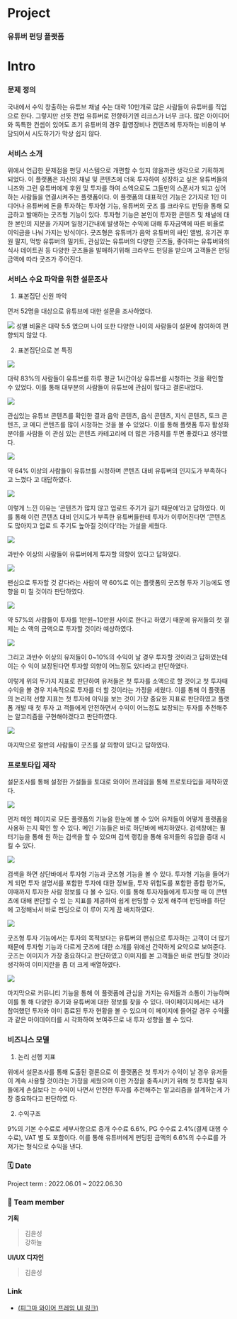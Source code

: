 # Project
### 유튜버 펀딩 플랫폼

# Intro 
### 문제 정의
국내에서 수익 창출하는 유튜브 채널 수는 대략 10만개로 많은 사람들이 유튜버를 직업으로 한다. 그렇지만 선뜻 전업 유튜버로 전향하기엔 리크스가 너무 크다. 많은 아이디어와 독특한 컨셉이 있어도 초기 유튜버의 경우 촬영장비나 컨텐츠에 투자하는 비용이 부담되어서 시도하기가 막상 쉽지 않다. 

### 서비스 소개
위에서 언급한 문제점을 펀딩 시스템으로 개편할 수 있지 않을까란 생각으로 기획하게 되었다. 이 플랫폼은 자신의 채널 및 콘텐츠에 더욱 투자하여 성장하고 싶은 유튜버들의 니즈와 그런 유튜버에게 후원 및 투자를 하여 소액으로도 그들만의 스폰서가 되고 싶어하는 사람들을 연결시켜주는 플랫폼이다. 이 플랫폼의 대표적인 기능은 2가지로 1인 미디어나 유튜버에 돈을 투자하는 투자형 기능, 유튜버의 굿즈 를 크라우드 펀딩을 통해 모금하고 발매하는 굿즈형 기능이 있다. 투자형 기능은 본인이 투자한 콘텐츠 및 채널에 대한 본인의 지분을 가지며 일정기간내에 발생하는 수익에 대해 투자금액에 따른 비율로 이익금을 나눠 가지는 방식이다. 굿즈형은 유튜버가 음악 유튜버의 싸인 앨범, 유기견 후원 팔지, 먹방 유튜버의 밀키트, 관심있는 유튜버의 다양한 굿즈들, 좋아하는 유튜버와의 식사 데이트권 등 다양한 굿즈들을 발매하기위해 크라우드 펀딩을 받으며 고객들은 펀딩 금액에 따라 굿즈가 주어진다. 

### 서비스 수요 파악을 위한 설문조사
1) 표본집단 신원 파악 

먼저 52명을 대상으로 유튜브에 대한 설문을 조사하였다.  

<img src="./image/FT1.png"> 성별 비율은 대략 5:5 였으며 나이 또한 다양한 나이의 사람들이 설문에 참여하여 편향되지 않았 다. 

2) 표본집단으로 본 특징 

<img src="./image/FT2.png">

대략 83%의 사람들이 유튜브를 하루 평균 1시간이상 유튜브를 시청하는 것을 확인할 수 있었다. 이를 통해 대부분의 사람들이 유튜브에 관심이 많다고 결론내었다. 

<img src="./image/FT3.png">

관심있는 유튜브 콘텐츠를 확인한 결과 음악 콘텐츠, 음식 콘텐츠, 지식 콘텐츠, 토크 콘텐츠, 코 메디 콘텐츠를 많이 시청하는 것을 볼 수 있었다. 이를 통해 플랫폼 투자 활성화 분야를 사람들 이 관심 있는 콘텐츠 카테고리에 더 많은 가중치를 두면 좋겠다고 생각했다. 

<img src="./image/FT4.png">

약 64% 이상의 사람들이 유튜브를 시청하며 콘텐츠 대비 유튜버의 인지도가 부족하다고 느꼈다 고 대답하였다. 

<img src="./image/FT5.png">

이렇게 느낀 이유는 ‘콘텐츠가 많지 않고 업로드 주기가 길기 때문에’라고 답하였다. 이를 통해 이런 콘텐츠 대비 인지도가 부족한 유튜버들한테 투자가 이루어진다면 ‘콘텐츠도 많아지고 업로 드 주기도 높아질 것이다’라는 가설을 세웠다. 

<img src="./image/FT6.png">

과반수 이상의 사람들이 유튜버에게 투자할 의향이 있다고 답하였다. 

<img src="./image/FT7.png">

팬심으로 투자할 것 같다라는 사람이 약 60%로 이는 플랫폼의 굿즈형 투자 기능에도 영향을 미 칠 것이라 판단하였다. 

<img src="./image/FT8.png">

약 57%의 사람들이 투자를 1만원~10만원 사이로 한다고 하였기 때문에 유저들의 첫 결제는 소 액의 금액으로 투자할 것이라 예상하였다. 

<img src="./image/FT9.png">

그리고 과반수 이상의 유저들이 0~10%의 수익이 날 경우 투자할 것이라고 답하였는데 이는 수 익이 보장된다면 투자할 의향이 어느정도 있다라고 판단하였다.  

이렇게 위의 두가지 지표로 판단하여 유저들은 첫 투자를 소액으로 할 것이고 첫 투자때 수익을 볼 경우 지속적으로 투자를 더 할 것이라는 가정을 세웠다. 이를 통해 이 플랫폼의 논리적 선향 지표는 첫 투자에 이익을 보는 것이 가장 중요한 지표로 판단하였고 플랫폼 개발 때 첫 투자 고 객들에게 안전하면서 수익이 어느정도 보장되는  투자를  추천해주는 알고리즘을  구현해야겠다고 판단하였다. 

<img src="./image/FT10.png">

마지막으로 절반의 사람들이 굿즈를 살 의향이 있다고 답하였다.  

### 프로토타입 제작 

설문조사를 통해 설정한 가설들을 토대로 와이어 프레임을 통해 프로토타입을 제작하였다.  

<img src="./image/FT11.png">

먼저 메인 페이지로 모든 플랫폼의 기능을 한눈에 볼 수 있어 유저들이 어떻게 플랫폼을 사용하 는지 확인 할 수 있다. 메인 기능들은 바로 하단바에 배치하였다. 검색창에는 필터기능을 통해 원 하는 검색을 할 수 있으며 검색 랭킹을 통해 유저들의 유입을 증대 시킬 수 있다. 

<img src="./image/FT12.png">

검색을 하면 상단바에서 투자형 기능과 굿즈형 기능을 볼 수 있다. 투자형 기능을 들어가게 되면 투자 설명서를 포함한 투자에 대한 정보들, 투자 위험도를 포함한 종합 평가도, 이때까지 투자한 사람 정보를 다 볼 수 있다. 이를 통해 투자자들에게 투자할 때 이 콘텐츠에 대해 판단할 수 있 는 지표를 제공하여 쉽게 펀딩할 수 있게 해주며 펀딩바를 하단에 고정해놔서 바로 펀딩으로 이 루어 지게 끔 배치하였다.  

<img src="./image/FT13.png">

굿즈형 투자 기능에서는 투자의 목적보다는 유튜버의 팬심으로 투자하는 고객이 더 많기 때문에 투자형 기능과 다르게 굿즈에 대한 소개를 위에선 간략하게 요약으로 보여준다. 굿즈는 이미지가 가장 중요하다고 판단하였고 이미지를 본 고객들은 바로 펀딩할 것이라 생각하여 이미지란을 좀 더 크게 배열하였다. 

<img src="./image/FT14.png">

마지막으로 커뮤니티 기능을 통해 이 플랫폼에 관심을 가지는 유저들과 소통이 가능하며 이를 통 해 다양한 후기와 유튜버에 대한 정보를 찾을 수 있다. 마이페이지에서는 내가 참여했던 투자와 이미 종료된 투자 현황을 볼 수 있으며 이 페이지에 들어갈 경우 수익률과 같은 마이데이터를 시 각화하여 보여주므로 내 투자 성향을 볼 수 있다. 

### 비즈니스 모델 
1) 논리 선행 지표 

위에서 설문조사를 통해 도출된 결론으로 이 플랫폼은 첫 투자가 수익이 날 경우 유저들이 계속 사용할 것이라는 가정을 세웠으며 이런 가정을 충족시키기 위해 첫 투자할 유저들에게 손실보다 는 수익이 나면서 안전한 투자를 추천해주는 알고리즘을 설계하는게 가장 중요하다고 판단하였 다.  

2) 수익구조 

9%의 기본 수수료로 세부사항으로 중개 수수료 6.6%, PG 수수료 2.4%(결제 대행 수수료), VAT 별 도 포함이다. 이를 통해 유튜버에게 펀딩된 금액의 6.6%의 수수료를 가져가는 형식으로 수익을 낸다. 

### 🗓️ Date 
Project term : 2022.06.01 ~ 2022.06.30 </br>
### 👥 Team member 
**기획** 
> 김윤성 <br>
> 강하늘

**UI/UX 디자인**
> 김윤성

### Link
- [(피그마 와이어 프레임 UI 링크)](https://www.figma.com/file/8PzWunOuDnuhNykryXS1dr/%EC%9C%A0%ED%8A%9C%EB%B2%84-%ED%88%AC%EC%9E%90%ED%94%8C%EB%9E%AB%ED%8F%BC-%ED%94%84%EB%A1%9C%ED%86%A0%ED%83%80%EC%9E%85-%EC%99%80%EC%9D%B4%EC%96%B4-%ED%94%84%EB%A0%88%EC%9E%84?node-id=0%3A1)
